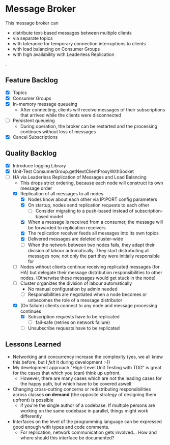 # Message Broker

This message broker can

* distribute text-based messages between multiple clients
* via separate topics
* with tolerance for temporary connection interruptions to clients
* with load balancing on Consumer Groups
* with high availability with Leaderless Replication

.

## Feature Backlog

- [x] Topics
- [x] Consumer Groups
- [x] In-memory message queueing
    - After connecting, clients will receive messages of their subscriptions that arrived while the clients were
      disconnected
- [ ] Persistent queueing
    - During operation, the broker can be restarted and the processing continues without loss of messages
- [x] Cancel Subscriptions

## Quality Backlog

- [x] Introduce logging Library
- [x] Unit-Test ConsumerGroup.getNextClientProxyWithSocket
- [ ] HA via Leaderless Replication of Messages and Load Balancing
    - This drops strict ordering, because each node will construct its own message order
    - [x] Replication of all messages to all nodes
        - [x] Nodes know about each other via IP:PORT config parameters
        - [x] On startup, nodes send replication requests to each other
            - [ ] Consider migrating to a push-based instead of subscription-based model
        - [x] When a message is received from a consumer, the message will be forwarded to replication receivers
        - [x] The replication receiver feeds all messages into its own topics
        - [x] Delivered messages are deleted cluster-wide
        - [ ] When the network between two nodes fails, they adapt their division of labour automatically. They start distrobuting all messages now, not only the part they were initially responsible for 
    - [ ] Nodes without clients continue receiving replicated messages (for HA) but delegate their message distribution
      responsibilities to other nodes. (Otherwise these messages would get stuck in the node)
    - [ ] Cluster organizes the division of labour automatically
      - No manual configuration by admin needed
      - [ ] Responsibilities are negotiated when a node becomes or unbecomes the role of a message distributor 
    - [x] (On failure) clients connect to any node and message processing continues
        - [x] Subscription requests have to be replicated
          - [ ] fail-safe (retries on network failure)
        - [ ] Unsubscribe requests have to be replicated

## Lessons Learned
* Networking and concurrency increase the complexity (yes, we all knew this before, but I _felt_ it during development :-))
* My development approach "High-Level Unit Testing with TDD" is great for the cases that which you (can) think up upfront.
    * However, there are many cases which are not the leading cases for the happy path, but which have to be covered aswell
* Changing cross-cutting concerns or redistributing responsibilities across classes **on demand** (the opposite strategy of designing them upfront) is possible
  * if you're the single author of a codebase. If multiple persons are working on the same codebase in parallel, things might work differently
* Interfaces on the level of the programming language can be expressed good enough with types and code comments.
  * For replication, network communication gets involved... How and where should this interface be documented?
